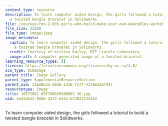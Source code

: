 ```yaml
---
content_type: resource
description: To learn computer aided design, the girls followed a tutorial to build
  a twisted bangle bracelet in Solidworks.
file: /courses/res-2-005-girls-who-build-make-your-own-wearables-workshop-spring-2015/ea43a6329e852573d123b728272454b2_10572082_697788026980083_36.jpg
file_size: 23268
file_type: image/jpeg
image_metadata:
  caption: To learn computer aided design, the girls followed a tutorial to build
    a twisted bangle bracelet in Solidworks.
  credit: Courtesy of Kristen Railey, MIT Lincoln Laboratory.
  image-alt: A computer generated image of a twisted bracelet.
learning_resource_types: []
license: https://creativecommons.org/licenses/by-nc-sa/4.0/
ocw_type: OCWImage
parent_title: Image Gallery
parent_type: SupplementalResourceSection
parent_uid: 31be0b31-a028-1436-f17f-4178e2dafd4c
resourcetype: Image
title: 10572082_697788026980083_36.jpg
uid: ea43a632-9e85-2573-d123-b728272454b2
---
```

To learn computer aided design, the girls followed a tutorial to build a twisted bangle bracelet in Solidworks.